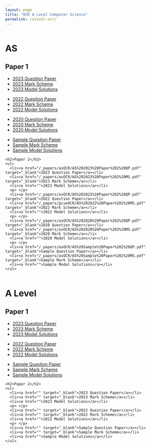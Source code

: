 ```yaml
---
layout: page
title: "OCR A Level Computer Science"
permalink: /alevel-ocr/
---
```


<div class="two-columns">
  <div class="column">
    <h1>AS</h1>
    <h2>Paper 1</h2>
    <ul>
      <li><a href="/_papers/asOCR/AS%202023%20Paper%201%20QP.pdf" target="_blank">2023 Question Paper</a></li>
      <li><a href="/_papers/asOCR/AS%202023%20Paper%201%20MS.pdf" target="_blank">2023 Mark Scheme</a></li>
      <li><a href="">2023 Model Solutions</a></li>
      <p> </p>
      <li><a href="/_papers/asOCR/AS%202022%20Paper%201%20QP.pdf" target="_blank">2022 Question Paper</a></li>
      <li><a href="/_papers/gcseOCR/AS%202022%20Paper%201%20MS.pdf" target="_blank">2022 Mark Scheme</a></li>
      <li><a href="">2022 Model Solutions</a></li>
      <p> </p>
      <li><a href="/_papers/asOCR/AS%202020%20Paper%201%20QP.pdf" target="_blank">2020 Question Paper</a></li>
      <li><a href="/_papers/asOCR/AS%202020%20Paper%201%20MS.pdf" target="_blank">2020 Mark Scheme</a></li>
      <li><a href="">2020 Model Solutions</a></li>
      <p> </p>
      <li><a href="/_papers/asOCR/AS%20Sample%20Paper%201%20QP.pdf" target="_blank">Sample Question Paper</a></li>
      <li><a href="/_papers/asOCR/AS%20Sample%20Paper%201%20MS.pdf" target="_blank">Sample Mark Scheme</a></li>
      <li><a href="">Sample Model Solutions</a></li>
    </ul>
    
    <h2>Paper 2</h2>
    <ul>
      <li><a href="/_papers/asOCR/AS%202023%20Paper%202%20QP.pdf" target="_blank">2023 Question Paper</a></li>
      <li><a href="/_papers/asOCR/AS%202023%20Paper%202%20MS.pdf" target="_blank">2023 Mark Scheme</a></li>
      <li><a href="">2023 Model Solutions</a></li>
      <p> </p>
      <li><a href="/_papers/asOCR/AS%202022%20Paper%202%20QP.pdf" target="_blank">2022 Question Paper</a></li>
      <li><a href="/_papers/gcseOCR/AS%202022%20Paper%202%20MS.pdf" target="_blank">2022 Mark Scheme</a></li>
      <li><a href="">2022 Model Solutions</a></li>
      <p> </p>
      <li><a href="/_papers/asOCR/AS%202020%20Paper%202%20QP.pdf" target="_blank">2020 Question Paper</a></li>
      <li><a href="/_papers/asOCR/AS%202020%20Paper%202%20MS.pdf" target="_blank">2020 Mark Scheme</a></li>
      <li><a href="">2020 Model Solutions</a></li>
      <p> </p>
      <li><a href="/_papers/asOCR/AS%20Sample%20Paper%202%20QP.pdf" target="_blank">Sample Question Paper</a></li>
      <li><a href="/_papers/asOCR/AS%20Sample%20Paper%202%20MS.pdf" target="_blank">Sample Mark Scheme</a></li>
      <li><a href="">Sample Model Solutions</a></li>
    </ul>
  </div>

  
  <div class="column">
    <h1>A Level</h1>
    <h2>Paper 1</h2>
    <ul>
      <li><a href="" target="_blank">2023 Question Paper</a></li>
      <li><a href="" target="_blank">2023 Mark Scheme</a></li>
      <li><a href="">2023 Model Solutions</a></li>
      <p> </p>
      <li><a href="" target="_blank">2022 Question Paper</a></li>
      <li><a href="" target="_blank">2022 Mark Scheme</a></li>
      <li><a href="">2022 Model Solutions</a></li>
      <p> </p>
      <li><a href="" target="_blank">Sample Question Paper</a></li>
      <li><a href="" target="_blank">Sample Mark Scheme</a></li>
      <li><a href="">Sample Model Solutions</a></li>
    </ul>
    
    <h2>Paper 2</h2>
    <ul>
      <li><a href="" target="_blank">2023 Question Paper</a></li>
      <li><a href="" target="_blank">2023 Mark Scheme</a></li>
      <li><a href="">2023 Model Solutions</a></li>
      <p> </p>
      <li><a href="" target="_blank">2022 Question Paper</a></li>
      <li><a href="" target="_blank">2022 Mark Scheme</a></li>
      <li><a href="">2022 Model Solutions</a></li>
      <p> </p>
      <li><a href="" target="_blank">Sample Question Paper</a></li>
      <li><a href="" target="_blank">Sample Mark Scheme</a></li>
      <li><a href="">Sample Model Solutions</a></li>
    </ul>
  </div>
</div>

